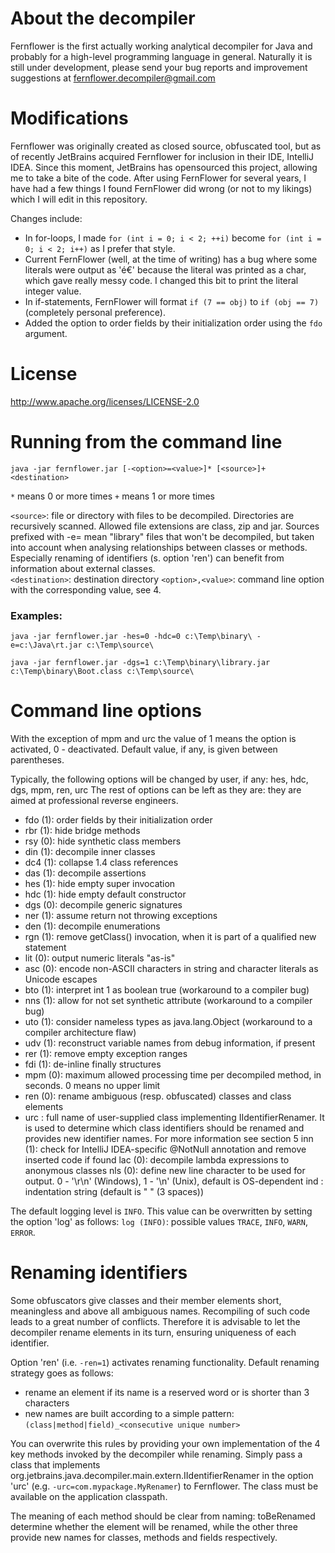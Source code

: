 # About the decompiler 

Fernflower is the first actually working analytical decompiler for Java and 
probably for a high-level programming language in general. Naturally it is still 
under development, please send your bug reports and improvement suggestions at 
fernflower.decompiler@gmail.com

# Modifications

Fernflower was originally created as closed source, obfuscated tool, but as of recently JetBrains acquired Fernflower for inclusion in their IDE, IntelliJ IDEA. Since this moment, JetBrains has opensourced this project, allowing me to take a bite of the code. After using FernFlower for several years, I have had a few things I found FernFlower did wrong (or not to my likings) which I will edit in this repository.

Changes include:
 - In for-loops, I made `for (int i = 0; i < 2; ++i)` become `for (int i = 0; i < 2; i++)` as I prefer that style.
 - Current FernFlower (well, at the time of writing) has a bug where some literals were output as '&eacute;&euro;' because the literal was printed as a char, which gave really messy code. I changed this bit to print the literal integer value.
 - In if-statements, FernFlower will format `if (7 == obj)` to `if (obj == 7)` (completely personal preference).
 - Added the option to order fields by their initialization order using the `fdo` argument.

# License

http://www.apache.org/licenses/LICENSE-2.0


# Running from the command line

`java -jar fernflower.jar [-<option>=<value>]* [<source>]+ <destination>`

`*` means 0 or more times
`+` means 1 or more times

`<source>`: file or directory with files to be decompiled. Directories are recursively scanned. Allowed file extensions are class, zip and jar.
Sources prefixed with -e= mean "library" files that won't be decompiled, but taken into account when analysing relationships between classes or methods. Especially renaming of identifiers (s. option 'ren') can benefit from information about external classes.          
`<destination>`: destination directory 
`<option>,<value>`: command line option with the corresponding value, see 4.

### Examples:

`java -jar fernflower.jar -hes=0 -hdc=0 c:\Temp\binary\ -e=c:\Java\rt.jar c:\Temp\source\`

`java -jar fernflower.jar -dgs=1 c:\Temp\binary\library.jar c:\Temp\binary\Boot.class c:\Temp\source\`


# Command line options

With the exception of mpm and urc the value of 1 means the option is activated, 0 - deactivated. Default value, if any, is given between parentheses.

Typically, the following options will be changed by user, if any: hes, hdc, dgs, mpm, ren, urc The rest of options can be left as they are: they are aimed at professional reverse engineers.

 - fdo (1): order fields by their initialization order
 - rbr (1): hide bridge methods
 - rsy (0): hide synthetic class members
 - din (1): decompile inner classes
 - dc4 (1): collapse 1.4 class references
 - das (1): decompile assertions
 - hes (1): hide empty super invocation
 - hdc (1): hide empty default constructor
 - dgs (0): decompile generic signatures
 - ner (1): assume return not throwing exceptions
 - den (1): decompile enumerations
 - rgn (1): remove getClass() invocation, when it is part of a qualified new statement
 - lit (0): output numeric literals "as-is"
 - asc (0): encode non-ASCII characters in string and character literals as Unicode escapes
 - bto (1): interpret int 1 as boolean true (workaround to a compiler bug)
 - nns (1): allow for not set synthetic attribute (workaround to a compiler bug)
 - uto (1): consider nameless types as java.lang.Object (workaround to a compiler architecture flaw)
 - udv (1): reconstruct variable names from debug information, if present
 - rer (1): remove empty exception ranges
 - fdi (1): de-inline finally structures
 - mpm (0): maximum allowed processing time per decompiled method, in seconds. 0 means no upper limit
 - ren (0): rename ambiguous (resp. obfuscated) classes and class elements
 - urc    : full name of user-supplied class implementing IIdentifierRenamer. It is used to determine which class identifiers
         should be renamed and provides new identifier names. For more information see section 5
inn (1): check for IntelliJ IDEA-specific @NotNull annotation and remove inserted code if found
lac (0): decompile lambda expressions to anonymous classes
nls (0): define new line character to be used for output. 0 - '\r\n' (Windows), 1 - '\n' (Unix), default is OS-dependent
ind    : indentation string (default is "   " (3 spaces))
 
The default logging level is `INFO`. This value can be overwritten by setting the option 'log' as follows:
`log (INFO)`: possible values `TRACE`, `INFO`, `WARN`, `ERROR`.


# Renaming identifiers

Some obfuscators give classes and their member elements short, meaningless and above all ambiguous names. Recompiling of such code leads to a great number of conflicts. Therefore it is advisable to let the decompiler rename elements in its turn, ensuring uniqueness of each identifier.

Option 'ren' (i.e. `-ren=1`) activates renaming functionality. Default renaming strategy goes as follows:
 - rename an element if its name is a reserved word or is shorter than 3 characters
 - new names are built according to a simple pattern: `(class|method|field)_<consecutive unique number>`

You can overwrite this rules by providing your own implementation of the 4 key methods invoked by the decompiler while renaming. Simply pass a class that implements org.jetbrains.java.decompiler.main.extern.IIdentifierRenamer in the option 'urc' (e.g. `-urc=com.mypackage.MyRenamer`) to Fernflower. The class must be available on the application classpath.

The meaning of each method should be clear from naming: toBeRenamed determine whether the element will be renamed, while the other three provide new names for classes, methods and fields respectively.  
